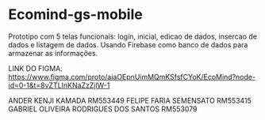 # Ecomind-gs-mobile
Prototipo com 5 telas funcionais: login, inicial, edicao de dados, insercao de dados e listagem de dados. Usando Firebase como banco de dados para armazenar as informações.

LINK DO FIGMA: https://www.figma.com/proto/aiaOEpnUimMQmKSfsfCYoK/EcoMind?node-id=0-1&t=8vZTLInKNaZzZjlW-1

ANDER KENJI KAMADA RM553449
FELIPE FARIA SEMENSATO RM553415
GABRIEL OLIVEIRA RODRIGUES DOS SANTOS RM553079
